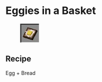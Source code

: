 # Eggies in a Basket

<figure><img src="../../../.gitbook/assets/image (39).png" alt=""><figcaption></figcaption></figure>

## Recipe

Egg + Bread
